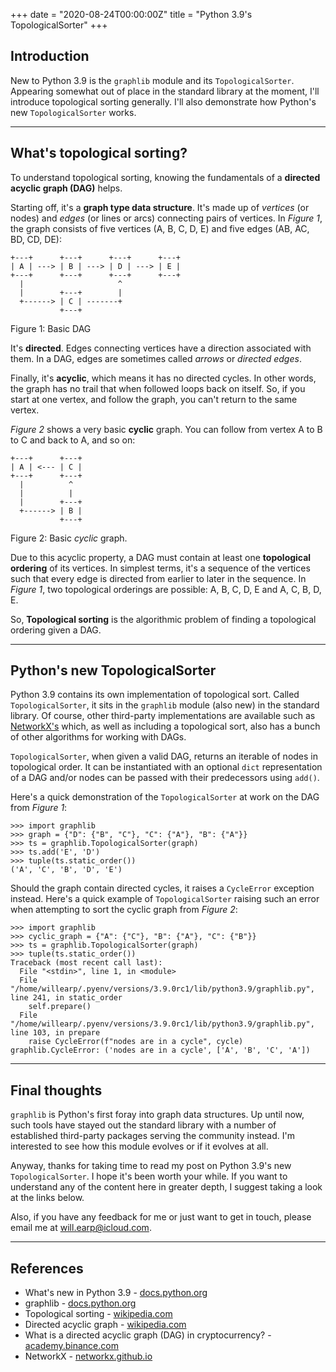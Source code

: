 +++
date = "2020-08-24T00:00:00Z"
title = "Python 3.9's TopologicalSorter"
+++

## Introduction 

New to Python 3.9 is the `graphlib` module and its `TopologicalSorter`. Appearing somewhat out of place in the standard library at the moment, I'll introduce topological sorting generally. I'll also demonstrate how Python's new `TopologicalSorter` works.

---

## What's topological sorting?

To understand topological sorting, knowing the fundamentals of a **directed acyclic graph (DAG)** helps.

Starting off, it's a **graph type data structure**. It's made up of _vertices_ (or nodes) and _edges_ (or lines or arcs) connecting pairs of vertices. In _Figure 1_, the graph consists of five vertices (A, B, C, D, E) and five edges (AB, AC, BD, CD, DE):

```
+---+      +---+      +---+      +---+
| A | ---> | B | ---> | D | ---> | E |
+---+      +---+      +---+      +---+
  |                     ^
  |        +---+        | 
  +------> | C | -------+
           +---+
```
Figure 1: Basic DAG


It's **directed**. Edges connecting vertices have a direction associated with them. In a DAG, edges are sometimes called _arrows_ or _directed edges_.

Finally, it's **acyclic**, which means it has no directed cycles. In other words, the graph has no trail that when followed loops back on itself. So, if you start at one vertex, and follow the graph, you can't return to the same vertex. 

_Figure 2_ shows a very basic **cyclic** graph. You can follow from vertex A to B to C and back to A, and so on:
```
+---+      +---+ 
| A | <--- | C |
+---+      +---+ 
  |          ^           
  |          |
  |        +---+
  +------> | B |
           +---+
```
Figure 2: Basic _cyclic_ graph.

Due to this acyclic property, a DAG must contain at least one **topological ordering** of its vertices. In simplest terms, it's a sequence of the vertices such that every edge is directed from earlier to later in the sequence. In _Figure 1_, two topological orderings are possible: A, B, C, D, E and A, C, B, D, E.

So, **Topological sorting** is the algorithmic problem of finding a topological ordering given a DAG. 

---

## Python's new TopologicalSorter

Python 3.9 contains its own implementation of topological sort. Called `TopologicalSorter`, it sits in the `graphlib` module (also new) in the standard library. Of course, other third-party implementations are available such as [NetworkX's](https://networkx.github.io/documentation/stable/reference/algorithms/dag.html) which, as well as including a topological sort, also has a bunch of other algorithms for working with DAGs.

`TopologicalSorter`, when given a valid DAG, returns an iterable of nodes in topological order. It can be instantiated with an optional `dict` representation of a DAG and/or nodes can be passed with their predecessors using `add()`.

Here's a quick demonstration of the `TopologicalSorter` at work on the DAG from _Figure 1_:
```
>>> import graphlib
>>> graph = {"D": {"B", "C"}, "C": {"A"}, "B": {"A"}}
>>> ts = graphlib.TopologicalSorter(graph)
>>> ts.add('E', 'D')
>>> tuple(ts.static_order())
('A', 'C', 'B', 'D', 'E')
```

Should the graph contain directed cycles, it raises a `CycleError` exception instead. Here's a quick example of `TopologicalSorter` raising such an error when attempting to sort the cyclic graph from _Figure 2_:
```
>>> import graphlib
>>> cyclic_graph = {"A": {"C"}, "B": {"A"}, "C": {"B"}}
>>> ts = graphlib.TopologicalSorter(graph)
>>> tuple(ts.static_order())
Traceback (most recent call last):
  File "<stdin>", line 1, in <module>
  File "/home/willearp/.pyenv/versions/3.9.0rc1/lib/python3.9/graphlib.py", line 241, in static_order
    self.prepare()
  File "/home/willearp/.pyenv/versions/3.9.0rc1/lib/python3.9/graphlib.py", line 103, in prepare
    raise CycleError(f"nodes are in a cycle", cycle)
graphlib.CycleError: ('nodes are in a cycle', ['A', 'B', 'C', 'A'])
```
---

## Final thoughts

`graphlib` is Python's first foray into graph data structures. Up until now, such tools have stayed out the standard library with a number of established third-party packages serving the community instead. I'm interested to see how this module evolves or if it evolves at all.

Anyway, thanks for taking time to read my post on Python 3.9's new `TopologicalSorter`. I hope it's been worth your while. If you want to understand any of the content here in greater depth, I suggest taking a look at the links below.

Also, if you have any feedback for me or just want to get in touch, please email me at <will.earp@icloud.com>.

---

## References
- What's new in Python 3.9 - [docs.python.org](https://docs.python.org/3.9/whatsnew/3.9.html)
- graphlib - [docs.python.org](https://docs.python.org/3.9/library/graphlib.html)
- Topological sorting - [wikipedia.com](https://en.wikipedia.org/wiki/Topological_sorting)
- Directed acyclic graph - [wikipedia.com](https://en.wikipedia.org/wiki/Directed_acyclic_graph)
- What is a directed acyclic graph (DAG) in cryptocurrency? - [academy.binance.com](https://academy.binance.com/blockchain/what-is-a-directed-acyclic-graph-dag-in-cryptocurrency)
- NetworkX - [networkx.github.io](https://networkx.github.io/)

